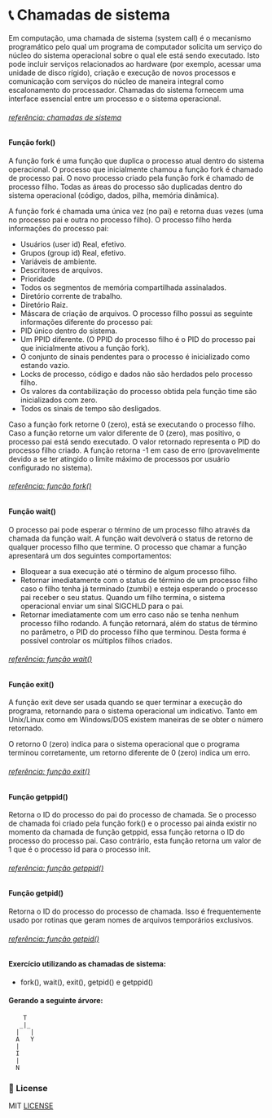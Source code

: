 # 	:telephone_receiver: Chamadas de sistema

Em computação, uma chamada de sistema (system call) é o mecanismo programático pelo qual um programa de computador solicita um serviço do núcleo do sistema operacional sobre o qual ele está sendo executado. Isto pode incluir serviços relacionados ao hardware (por exemplo, acessar uma unidade de disco rígido), criação e execução de novos processos e comunicação com serviços do núcleo de maneira integral como escalonamento do processador. Chamadas do sistema fornecem uma interface essencial entre um processo e o sistema operacional.
###### [referência: chamadas de sistema](https://pt.wikipedia.org/wiki/Chamada_de_sistema)

#### Função fork()
A função fork é uma função que duplica o processo atual dentro do sistema operacional. O processo que inicialmente chamou a função fork é chamado de processo pai. O novo processo criado pela função fork é chamado de processo filho. Todas as áreas do processo são duplicadas dentro do sistema operacional (código, dados, pilha, memória dinâmica).

A função fork é chamada uma única vez (no pai) e retorna duas vezes (uma no processo pai e outra no processo filho). O processo filho herda informações do processo pai:
* Usuários (user id) Real, efetivo.
* Grupos (group id) Real, efetivo.
* Variáveis de ambiente.
* Descritores de arquivos.
* Prioridade
* Todos os segmentos de memória compartilhada assinalados.
* Diretório corrente de trabalho.
* Diretório Raiz.
* Máscara de criação de arquivos.
O processo filho possui as seguinte informações diferente do processo pai:
* PID único dentro do sistema.
* Um PPID diferente. (O PPID do processo filho é o PID do processo pai que inicialmente ativou a função fork).
* O conjunto de sinais pendentes para o processo é inicializado como estando vazio.
* Locks de processo, código e dados não são herdados pelo processo filho.
* Os valores da contabilização do processo obtida pela função time são inicializados com zero.
* Todos os sinais de tempo são desligados.

Caso a função fork retorne 0 (zero), está se executando o processo filho. Caso a função retorne um valor diferente de 0 (zero), mas positivo, o processo pai está sendo executado. O valor retornado representa o PID do processo filho criado. A função retorna -1 em caso de erro (provavelmente devido a se ter atingido o limite máximo de processos por usuário configurado no sistema).
###### [referência: função fork()](http://www.br-c.org/doku.php?id=fork)

#### Função wait()
O processo pai pode esperar o término de um processo filho através da chamada da função wait. A função wait devolverá o status de retorno de qualquer processo filho que termine. O processo que chamar a função apresentará um dos seguintes comportamentos:
* Bloquear a sua execução até o término de algum processo filho.
* Retornar imediatamente com o status de término de um processo filho caso o filho tenha já terminado (zumbi) e esteja esperando o processo pai receber o seu status. Quando um filho termina, o sistema operacional enviar um sinal SIGCHLD para o pai.
* Retornar imediatamente com um erro caso não se tenha nenhum processo filho rodando.
A função retornará, além do status de término no parâmetro, o PID do processo filho que terminou. Desta forma é possível controlar os múltiplos filhos criados.
###### [referência: função wait()](http://www.br-c.org/doku.php?id=wait)

#### Função exit()
A função exit deve ser usada quando se quer terminar a execução do programa, retornando para o sistema operacional um indicativo. Tanto em Unix/Linux como em Windows/DOS existem maneiras de se obter o número retornado.

O retorno 0 (zero) indica para o sistema operacional que o programa terminou corretamente, um retorno diferente de 0 (zero) indica um erro.
###### [referência: função exit()](http://www.br-c.org/doku.php?id=exit)

#### Função getppid()
Retorna o ID do processo do pai do processo de chamada. Se o processo de chamada foi criado pela função fork() e o processo pai ainda existir no momento da chamada de função getppid, essa função retorna o ID do processo do processo pai. Caso contrário, esta função retorna um valor de 1 que é o processo id para o processo init.
###### [referência: função getppid()](https://www.geeksforgeeks.org/getppid-getpid-linux/)

#### Função getpid()
Retorna o ID do processo do processo de chamada. Isso é frequentemente usado por rotinas que geram nomes de arquivos temporários exclusivos.
###### [referência: função getpid()](https://www.geeksforgeeks.org/getppid-getpid-linux/)

#### Exercício utilizando as chamadas de sistema:
* fork(), wait(), exit(), getpid() e getppid()
 
#### Gerando a seguinte árvore:
        T
       _|_
      |   |
      A   Y
      |
      I
      |
      N

### 	:page_facing_up: License

MIT [LICENSE](https://github.com/keikomori/)

